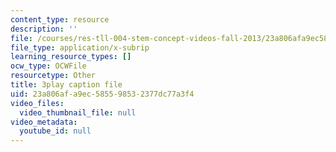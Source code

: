 ```yaml
---
content_type: resource
description: ''
file: /courses/res-tll-004-stem-concept-videos-fall-2013/23a806afa9ec585598532377dc77a3f4_AfQEEymfzaI.vtt
file_type: application/x-subrip
learning_resource_types: []
ocw_type: OCWFile
resourcetype: Other
title: 3play caption file
uid: 23a806af-a9ec-5855-9853-2377dc77a3f4
video_files:
  video_thumbnail_file: null
video_metadata:
  youtube_id: null
---
```

